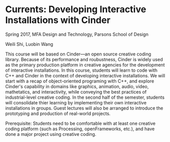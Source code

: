 # Currents: Developing Interactive Installations with Cinder

Spring 2017, MFA Design and Technology, Parsons School of Design

Weili Shi, Luobin Wang

This course will be based on Cinder—an open source creative coding library. Because of its performance and roubustness, Cinder is widely used as the primary production platform in creative agencies for the development of interactive installations. In this course, students will learn to code with C++ and Cinder in the context of developing interactive installations. We will start with a recap of object-oriented programing with C++, and explore Cinder's capability in domains like graphics, animation, audio, video, mathetatics, and interactivity, while conveying the best practices of industrial-level creative coding. In the second half of the semester, students will consolidate thier learning by implementing their own interactive installations in groups. Guest lectures will also be arranged to introduce the prototyping and production of real-world projects.

Prerequisite: Students need to be comfortable with at least one creative coding platform (such as Processing, openFrameworks, etc.), and have done a major project using creative coding. 
